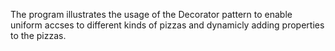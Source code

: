 The program illustrates the usage of the Decorator pattern to enable uniform accses to different kinds of pizzas and dynamicly adding properties to the pizzas.